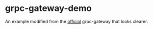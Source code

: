 # grpc-gateway-demo

An example modified from the [official](https://github.com/grpc-ecosystem/grpc-gateway/) grpc-gateway that looks clearer.
